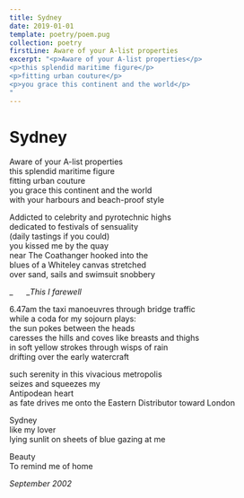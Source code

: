 ```yaml
---
title: Sydney
date: 2019-01-01
template: poetry/poem.pug
collection: poetry
firstLine: Aware of your A-list properties
excerpt: "<p>Aware of your A-list properties</p>
<p>this splendid maritime figure</p>
<p>fitting urban couture</p>
<p>you grace this continent and the world</p>
"
---
```


# Sydney

Aware of your A-list properties  
this splendid maritime figure  
fitting urban couture  
you grace this continent and the world  
with your harbours and beach-proof style  
   
Addicted to celebrity and pyrotechnic highs  
dedicated to festivals of sensuality  
(daily tastings if you could)  
you kissed me by the quay  
near The Coathanger hooked into the  
blues of a Whiteley canvas stretched  
over sand, sails and swimsuit snobbery  
   
_      __This I farewell_  
   
6.47am the taxi manoeuvres through bridge traffic  
while a coda for my sojourn plays:  
the sun pokes between the heads  
caresses the hills and coves like breasts and thighs  
in soft yellow strokes through wisps of rain  
drifting over the early watercraft  

such serenity in this vivacious metropolis  
seizes and squeezes my  
Antipodean heart  
as fate drives me onto the Eastern Distributor toward London  
   
Sydney  
like my lover   
lying sunlit on sheets of blue gazing at me  

Beauty  
To remind me of home  

_September 2002_  



